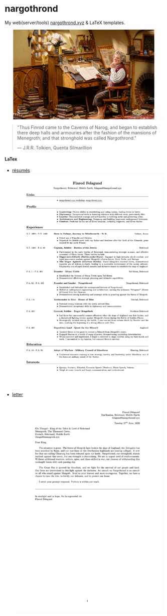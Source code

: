 # nargothrond
My web(server/tools) [nargothrond.xyz](https://nargothrond.xyz/) & LaTeX templates.
<p align="center">
  <img src="img/bag-end.jpeg" width="450" alt="Bilbo at his Bag End study">
</p>

> "Thus Finrod came to the Caverns of Narog, and began to establish there deep halls and armouries after the fashion of the mansions of Menegroth; and that stronghold was called Nargothrond."
>
> ― J.R.R. Tolkien, Quenta Silmarillion

#### LaTex
- [résumés](latex/resume-v2.tex)
![résumé-v2](img/resume-v2.png)

- [letter](latex/letter.tex)
![letter](img/letter.png)
